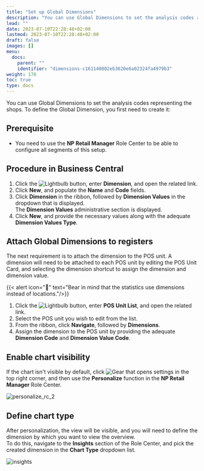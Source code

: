 ```yaml
---
title: "Set up Global Dimensions"
description: "You can use Global Dimensions to set the analysis codes representing the shops."
lead: ""
date: 2023-07-10T22:28:48+02:00
lastmod: 2023-07-10T22:28:48+02:00
draft: false
images: []
menu:
  docs:
    parent: ""
    identifier: "dimensions-c161140802eb3620e6a02324fa4979b3"
weight: 178
toc: true
type: docs
---
```


You can use Global Dimensions to set the analysis codes representing the shops. To define the Global Dimension, you first need to create it:

## Prerequisite

- You need to use the **NP Retail Manager** Role Center to be able to configure all segments of this setup. 

## Procedure in Business Central

1. Click the ![Lightbulb](Lightbulb_icon.PNG) button, enter **Dimension**, and open the related link.       
2. Click **New**, and populate the **Name** and **Code** fields. 
3. Click **Dimension** in the ribbon, followed by **Dimension Values** in the dropdown that is displayed.    
   The **Dimension Values** administrative section is displayed. 
4. Click **New**, and provide the necessary values along with the adequate **Dimension Values Type**.

## Attach Global Dimensions to registers

The next requirement is to attach the dimension to the POS unit. A dimension will need to be attached to each POS unit by editing the POS Unit Card, and selecting the dimension shortcut to assign the dimension and dimension value.

{{< alert icon="📝" text="Bear in mind that the statistics use dimensions instead of locations."/>}}

1. Click the ![Lightbulb](Lightbulb_icon.PNG) button, enter **POS Unit List**, and open the related link.       
2. Select the POS unit you wish to edit from the list.
3. From the ribbon, click **Navigate**, followed by **Dimensions**.  
4. Assign the dimension to the POS unit by providing the adequate **Dimension Code** and **Dimension Value Code**.

## Enable chart visibility

If the chart isn't visible by default, click ![Gear that opens settings](gear_icon.PNG) in the top right corner, and then use the **Personalize** function in the **NP Retail Manager** Role Center. 

![personalize_rc_2](personalize_rc.png)

## Define chart type

After personalization, the view will be visible, and you will need to define the dimension by which you want to view the overview.    
To do this, navigate to the **Insights** section of the Role Center, and pick the created dimension in the **Chart Type** dropdown list.

![insights](insights1.png)
